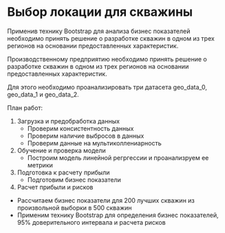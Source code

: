 # Выбор локации для скважины

Применив технику Bootstrap для анализа бизнес показателей необходимо принять решение о разработке скважин в одном из трех регионов на основании предоставленных характеристик.

Производственному предприятию необходимо принять решение о разработке скважин в одном из трех регионов на основании предоставленных характеристик.

Для этого необходимо проанализировать три датасета geo_data_0, geo_data_1 и geo_data_2.

План работ:

1. Загрузка и предобработка данных
   * Проверим консистентность данных
   * Проверим наличие выбросов в данных
   * Проверим данные на мультиколлениарность
2. Обучение и проверка модели
   * Построим модель линейной регргессии и проанализруем ее метрики
3. Подготовка к расчету прибыли
   * Подготовим бизнес показатели
4. Расчет прибыли и рисков
 * Рассчитаем бизнес показатели для 200 лучших скважин из произвольной выборки в 500 скважин
 * Применим технику Bootstrap для определения бизнес показателей, 95% доверительного интервала и расчета рисков
